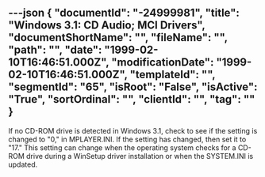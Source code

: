 ---json
{
  "documentId": "-24999981",
  "title": "Windows 3.1: CD Audio; MCI Drivers",
  "documentShortName": "",
  "fileName": "",
  "path": "",
  "date": "1999-02-10T16:46:51.000Z",
  "modificationDate": "1999-02-10T16:46:51.000Z",
  "templateId": "",
  "segmentId": "65",
  "isRoot": "False",
  "isActive": "True",
  "sortOrdinal": "",
  "clientId": "",
  "tag": ""
}
---

If no CD-ROM drive is detected in Windows 3.1, check to see if the setting is changed to &quot;0,&quot; in MPLAYER.INI. If the setting has changed, then set it to &quot;17.&quot; This setting can change when the operating system checks for a CD-ROM drive during a WinSetup driver installation or when the SYSTEM.INI is updated.
